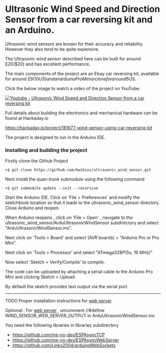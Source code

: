 

# Ultrasonic Wind Speed and Direction Sensor from a car reversing kit and an Arduino.


Ultrasonic wind sensors are known for their accuracy and reliability. However they also tend to be quite expensive.

The Ultrasonic wind sensor described here can be built for around £20($20) and has excellent performance.

The main components of the project are an Ebay car reversing kit, available for around £9(10$US) and an arduino Pro Mini or clone for around 5$US.

Click the below image to watch a video of the project on YouTube:

[![Youtube - Ultrasonic Wind Speed and Direction Sensor from a car reversing kit](http://img.youtube.com/vi/_kloM0Tk8lo/2.jpg)](https://www.youtube.com/watch?v=_kloM0Tk8lo&list=PL-N-nQ0dVeh7bO8eM10oHQ2tNhluuLc5f 
"Youtube - Ultrasonic Wind Speed and Direction Sensor from a car reversing kit")

Full details about building the electronics and mechanical hardware can be found at Hackaday.io

https://hackaday.io/project/181677-wind-sensor-using-car-reversing-kit

The project is designed to run in the Arduino IDE.

### Installing and building the project

Firstly clone the Github Project

```>$ git clone https://github.com/kwikius/ultrasonic_wind_sensor.git ```

Next install the quan-trunk submodule using the following command

```>$ git submodule update --init --recursive```

Start the Arduino IDE. Click on 'File > Preferences' and modify the sketchbook location so that it leads to the ultrasonic_wind_sensor directory.
Close Arduino and reopen.

When Arduino reopens , click on 'File > Open' , navigate to the ultrasonic_wind_sensor/ArduUltrasonicWindSensor subdirectory and select "ArduUltrasonicWindSensor.ino".

Next click on 'Tools > Board' and select   (AVR boards) > "Arduino Pro or Pro Mini".

Next click on 'Tools > Processor' and select "ATmega328P(5v, 16 MHz)"

Now select 'Sketch > Verify/Compile' to compile. 

The code can be uploaded by attaching a serial cable to the Arduino Pro Mini and clicking Sketch > Upload.

By default the sketch provides text output via the serial port.

------------------------------

TODO Proper installation instructions for [web server](https://github.com/kwikius/ultrasonic_wind_sensor/blob/master/web_server/web_server.ino)

Optional :
For [web server](https://github.com/kwikius/ultrasonic_wind_sensor/blob/master/web_server/web_server.ino) ,
uncomment //#define WIND_SENSOR_WEB_SERVER_OUTPUT in ArduUltrasonicWindSensor.ino

You need the following libraries in libraries subdirectory 
* https://github.com/me-no-dev/ESPAsyncTCP
* https://github.com/me-no-dev/ESPAsyncWebServer
* https://github.com/Links2004/arduinoWebSockets







